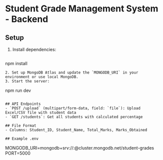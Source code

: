 # Student Grade Management System - Backend

## Setup

1. Install dependencies:
   ```
npm install
   ```
2. Set up MongoDB Atlas and update the `MONGODB_URI` in your environment or use local MongoDB.
3. Start the server:
   ```
npm run dev
   ```

## API Endpoints
- `POST /upload` (multipart/form-data, field: `file`): Upload Excel/CSV file with student data
- `GET /students`: Get all students with calculated percentage

## File Format
- Columns: Student_ID, Student_Name, Total_Marks, Marks_Obtained

## Example .env
```
MONGODB_URI=mongodb+srv://<user>:<password>@cluster.mongodb.net/student-grades
PORT=5000
```
